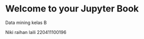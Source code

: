 # Welcome to your Jupyter Book

Data mining kelas B

Niki raihan laili 
220411100196

```{tableofcontents}
```
